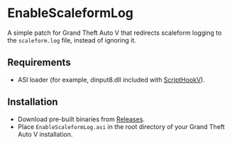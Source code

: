 # EnableScaleformLog

A simple patch for Grand Theft Auto V that redirects scaleform logging to the `scaleform.log` file, instead of ignoring it.

## Requirements

* ASI loader (for example, dinput8.dll included with [ScriptHookV](http://www.dev-c.com/gtav/scripthookv/)).

## Installation

* Download pre-built binaries from [Releases](https://github.com/alexguirre/gtav-EnableScaleformLog/releases).
* Place `EnableScaleformLog.asi` in the root directory of your Grand Theft Auto V installation.
